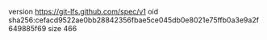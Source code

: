 version https://git-lfs.github.com/spec/v1
oid sha256:cefacd9522ae0bb28842356fbae5ce045db0e8021e75ffb0a3e9a2f649885f69
size 466
